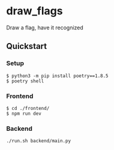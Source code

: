 # draw_flags
Draw a flag, have it recognized

## Quickstart


### Setup
```
$ python3 -m pip install poetry==1.8.5
$ poetry shell
```


### Frontend
```
$ cd ./frontend/
$ npm run dev
```


### Backend
```
./run.sh backend/main.py
```
